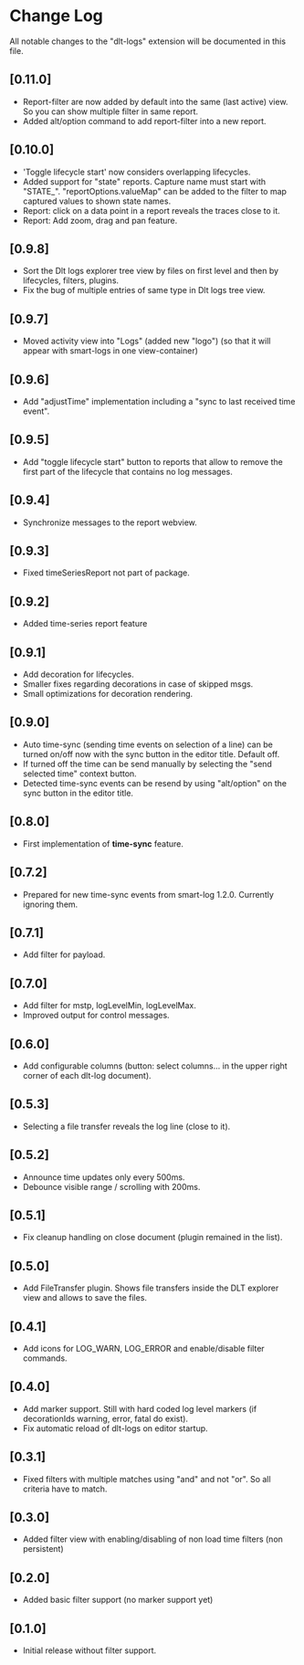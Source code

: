 # Change Log

All notable changes to the "dlt-logs" extension will be documented in this file.

<!-- Check [Keep a Changelog](http://keepachangelog.com/) for recommendations on how to structure this file. -->

## [0.11.0]
- Report-filter are now added by default into the same (last active) view. So you can show multiple filter in same report.
- Added alt/option command to add report-filter into a new report.

## [0.10.0]
- 'Toggle lifecycle start' now considers overlapping lifecycles.
- Added support for "state" reports. Capture name must start with "STATE_". "reportOptions.valueMap" can be added to the filter to map captured values to shown state names.
- Report: click on a data point in a report reveals the traces close to it.
- Report: Add zoom, drag and pan feature.

## [0.9.8]
- Sort the Dlt logs explorer tree view by files on first level and then by lifecycles, filters, plugins.
- Fix the bug of multiple entries of same type in Dlt logs tree view.

## [0.9.7]
- Moved activity view into "Logs" (added new "logo") (so that it will appear with smart-logs in one view-container)

## [0.9.6]
- Add "adjustTime" implementation including a "sync to last received time event".

## [0.9.5]
- Add "toggle lifecycle start" button to reports that allow to remove the first part of the lifecycle that contains no log messages.

## [0.9.4]
- Synchronize messages to the report webview.

## [0.9.3]
- Fixed timeSeriesReport not part of package.

## [0.9.2]
- Added time-series report feature

## [0.9.1]
- Add decoration for lifecycles.
- Smaller fixes regarding decorations in case of skipped msgs.
- Small optimizations for decoration rendering.

## [0.9.0]
- Auto time-sync (sending time events on selection of a line) can be turned on/off now with the sync button in the editor title. Default off.
- If turned off the time can be send manually by selecting the "send selected time" context button.
- Detected time-sync events can be resend by using "alt/option" on the sync button in the editor title.

## [0.8.0]

- First implementation of **time-sync** feature.

## [0.7.2]

- Prepared for new time-sync events from smart-log 1.2.0. Currently ignoring them.

## [0.7.1]

- Add filter for payload.

## [0.7.0]

- Add filter for mstp, logLevelMin, logLevelMax.
- Improved output for control messages.

## [0.6.0]

- Add configurable columns (button: select columns... in the upper right corner of each dlt-log document).

## [0.5.3]

- Selecting a file transfer reveals the log line (close to it).

## [0.5.2]

- Announce time updates only every 500ms.
- Debounce visible range / scrolling with 200ms.

## [0.5.1]

- Fix cleanup handling on close document (plugin remained in the list).

## [0.5.0]

- Add FileTransfer plugin. Shows file transfers inside the DLT explorer view and allows to save the files.

## [0.4.1]

- Add icons for LOG_WARN, LOG_ERROR and enable/disable filter commands.

## [0.4.0]

- Add marker support. Still with hard coded log level markers (if decorationIds warning, error, fatal do exist).
- Fix automatic reload of dlt-logs on editor startup.

## [0.3.1]

- Fixed filters with multiple matches using "and" and not "or". So all criteria have to match.

## [0.3.0]

 - Added filter view with enabling/disabling of non load time filters (non persistent)

## [0.2.0]

- Added basic filter support (no marker support yet)

## [0.1.0]

- Initial release without filter support.